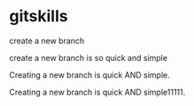 # gitskills
create a new branch

create a new branch is so quick and simple

Creating a new branch is quick AND simple.

Creating a new branch is quick AND simple11111.